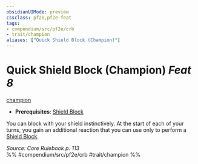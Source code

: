 ```yaml
---
obsidianUIMode: preview
cssclass: pf2e,pf2e-feat
tags:
- compendium/src/pf2e/crb
- trait/champion
aliases: ["Quick Shield Block (Champion)"]
---
```

# Quick Shield Block (Champion)  *Feat 8*  
[champion](../../rules/traits/champion.md)  

- **Prerequisites**: [Shield Block](shield-block.md)

You can block with your shield instinctively. At the start of each of your turns, you gain an additional reaction that you can use only to perform a [Shield Block](shield-block.md).

*Source: Core Rulebook p. 113*  
%% #compendium/src/pf2e/crb #trait/champion %%